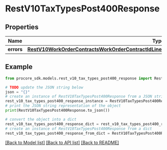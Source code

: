 # RestV10TaxTypesPost400Response


## Properties

Name | Type | Description | Notes
------------ | ------------- | ------------- | -------------
**errors** | [**RestV10WorkOrderContractsWorkOrderContractIdLineItemsSyncPatch200ResponseErrorsInnerAllOfErrors**](RestV10WorkOrderContractsWorkOrderContractIdLineItemsSyncPatch200ResponseErrorsInnerAllOfErrors.md) |  | [optional] 

## Example

```python
from procore_sdk.models.rest_v10_tax_types_post400_response import RestV10TaxTypesPost400Response

# TODO update the JSON string below
json = "{}"
# create an instance of RestV10TaxTypesPost400Response from a JSON string
rest_v10_tax_types_post400_response_instance = RestV10TaxTypesPost400Response.from_json(json)
# print the JSON string representation of the object
print(RestV10TaxTypesPost400Response.to_json())

# convert the object into a dict
rest_v10_tax_types_post400_response_dict = rest_v10_tax_types_post400_response_instance.to_dict()
# create an instance of RestV10TaxTypesPost400Response from a dict
rest_v10_tax_types_post400_response_from_dict = RestV10TaxTypesPost400Response.from_dict(rest_v10_tax_types_post400_response_dict)
```
[[Back to Model list]](../README.md#documentation-for-models) [[Back to API list]](../README.md#documentation-for-api-endpoints) [[Back to README]](../README.md)


